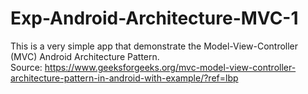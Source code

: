 # Exp-Android-Architecture-MVC-1
This is a very simple app that demonstrate the Model-View-Controller (MVC) Android Architecture Pattern.<br/>
Source: https://www.geeksforgeeks.org/mvc-model-view-controller-architecture-pattern-in-android-with-example/?ref=lbp
